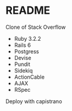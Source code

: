 # README

Clone of Stack Overflow

* Ruby 3.2.2
* Rails 6
* Postgress
* Devise
* Pundit
* Sidekiq
* ActionCable
* AJAX
* RSpec

Deploy with capistrano
